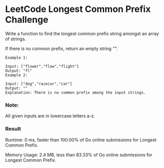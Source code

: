# LeetCode Longest Common Prefix Challenge

Write a function to find the longest common prefix string amongst an array of strings.

If there is no common prefix, return an empty string "".
```
Example 1:

Input: ["flower","flow","flight"]
Output: "fl"
Example 2:

Input: ["dog","racecar","car"]
Output: ""
Explanation: There is no common prefix among the input strings.
```

### Note:

All given inputs are in lowercase letters a-z.

### Result

Runtime: 0 ms, faster than 100.00% of Go online submissions for Longest Common Prefix.

Memory Usage: 2.4 MB, less than 83.33% of Go online submissions for Longest Common Prefix.
